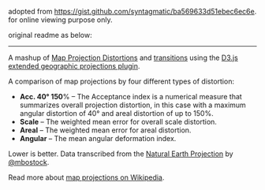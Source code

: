 adopted from https://gist.github.com/syntagmatic/ba569633d51ebec6ec6e. for online viewing purpose only.

original readme as below:

----

A mashup of [Map Projection Distortions](http://bl.ocks.org/3709000) and [transitions](http://bl.ocks.org/mbostock/3711652) using the [D3.js extended geographic projections plugin](https://github.com/d3/d3-geo-projection/).

A comparison of map projections by four different types of distortion:

* **Acc. 40° 150**% – The Acceptance index is a numerical measure that summarizes overall projection distortion, in this case with a maximum angular distortion of 40° and areal distortion of up to 150%.
* **Scale** – The weighted mean error for overall scale distortion.
* **Areal** – The weighted mean error for areal distortion.
* **Angular** – The mean angular deformation index.

Lower is better. Data transcribed from the [Natural Earth Projection](http://www.shadedrelief.com/NE_proj/distortion.html) by [@mbostock](http://bost.ocks.org/mike/).

Read more about [map projections on Wikipedia](http://en.wikipedia.org/wiki/Map_projection#Projections_by_surface).
